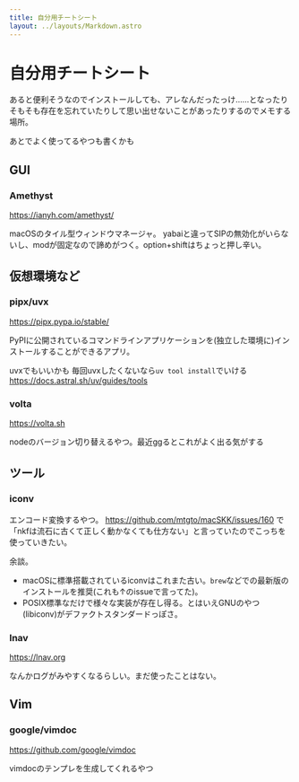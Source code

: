 ```yaml
---
title: 自分用チートシート
layout: ../layouts/Markdown.astro
---
```


# 自分用チートシート

あると便利そうなのでインストールしても、アレなんだったっけ……となったりそもそも存在を忘れていたりして思い出せないことがあったりするのでメモする場所。

あとでよく使ってるやつも書くかも

## GUI

### Amethyst

https://ianyh.com/amethyst/

macOSのタイル型ウィンドウマネージャ。
yabaiと違ってSIPの無効化がいらないし、modが固定なので諦めがつく。option+shiftはちょっと押し辛い。

## 仮想環境など

### pipx/uvx

https://pipx.pypa.io/stable/

PyPIに公開されているコマンドラインアプリケーションを(独立した環境に)インストールすることができるアプリ。

uvxでもいいかも
毎回uvxしたくないなら`uv tool install`でいける
https://docs.astral.sh/uv/guides/tools

### volta

https://volta.sh

nodeのバージョン切り替えるやつ。最近ggるとこれがよく出る気がする

## ツール

### iconv

エンコード変換するやつ。
https://github.com/mtgto/macSKK/issues/160 で「nkfは流石に古くて正しく動かなくても仕方ない」と言っていたのでこっちを使っていきたい。

余談。
+ macOSに標準搭載されているiconvはこれまた古い。`brew`などでの最新版のインストールを推奨(これも↑のissueで言ってた)。
+ POSIX標準なだけで様々な実装が存在し得る。とはいえGNUのやつ(libiconv)がデファクトスタンダードっぽさ。

### lnav

https://lnav.org

なんかログがみやすくなるらしい。まだ使ったことはない。

## Vim

### google/vimdoc

https://github.com/google/vimdoc

vimdocのテンプレを生成してくれるやつ
